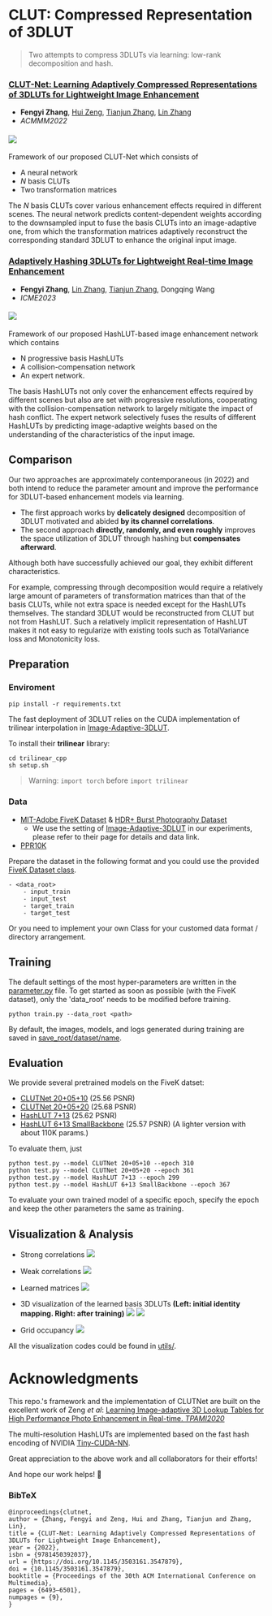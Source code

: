 # CLUT: Compressed Representation of 3DLUT
> Two attempts to compress 3DLUTs via learning: low-rank decomposition and hash.
### [**CLUT-Net: Learning Adaptively Compressed Representations of 3DLUTs for Lightweight Image Enhancement**](https://doi.org/10.1145/3503161.3547879)
- **Fengyi Zhang**, [Hui Zeng](https://huizeng.github.io/), [Tianjun Zhang](https://github.com/z619850002), [Lin Zhang](https://cslinzhang.gitee.io/home/)
- *ACMMM2022* 

#### ![](/doc/overview_mm.png)
Framework of our proposed CLUT-Net which consists of 
- A neural network
- *N* basis CLUTs
- Two transformation matrices

The *N* basis CLUTs cover various enhancement effects required in different scenes. The neural network predicts content-dependent weights according to the downsampled input to fuse the basis CLUTs into an image-adaptive one, from which the transformation matrices adaptively reconstruct the corresponding standard 3DLUT to enhance the original input image. 

<!-- All three modules are jointly learned from the annotated data in an end-to-end manner. -->


### [**Adaptively Hashing 3DLUTs for Lightweight Real-time Image Enhancement**](/doc/23ICME_camera_ready_eXpress.pdf)
- **Fengyi Zhang**, [Lin Zhang](https://cslinzhang.gitee.io/home/), [Tianjun Zhang](https://github.com/z619850002), Dongqing Wang
- *ICME2023* 
#### ![](/doc/overview_icme.png)
Framework of our proposed HashLUT-based image enhancement network which contains
- N progressive basis HashLUTs
- A collision-compensation network
- An expert network.

The basis HashLUTs not only cover the enhancement effects required by different scenes but also are set with progressive resolutions, cooperating with the collision-compensation network to largely mitigate the impact of hash conflict. The expert network selectively fuses the results of different HashLUTs by predicting image-adaptive weights based on the understanding of the characteristics of the input image.

## Comparison
Our two approaches are approximately contemporaneous (in 2022) and both intend to reduce the parameter amount and improve the performance for 3DLUT-based enhancement models via learning.
- The first approach works by **delicately designed** decomposition of 3DLUT motivated and abided **by its channel correlations**.
- The second approach **directly, randomly, and even roughly** improves the space utilization of 3DLUT through hashing but **compensates afterward**.

Although both have successfully achieved our goal, they exhibit different characteristics.

For example, compressing through decomposition would require a relatively large amount of parameters of transformation matrices than that of the basis CLUTs, while not extra space is needed except for the HashLUTs themselves. The standard 3DLUT would be reconstructed from CLUT but not from HashLUT. Such a relatively implicit representation of HashLUT makes it not easy to regularize with existing tools such as TotalVariance loss and Monotonicity loss.
## Preparation
### Enviroment
    pip install -r requirements.txt

The fast deployment of 3DLUT relies on the CUDA implementation of trilinear interpolation in [Image-Adaptive-3DLUT](https://github.com/HuiZeng/Image-Adaptive-3DLUT).

To install their **trilinear** library: 

    cd trilinear_cpp
    sh setup.sh
> Warning: `import torch` before `import trilinear` 
### Data
- [MIT-Adobe FiveK Dataset](https://data.csail.mit.edu/graphics/fivek/) & [HDR+ Burst Photography Dataset](http://www.hdrplusdata.org/)
    - We use the setting of [Image-Adaptive-3DLUT](https://github.com/HuiZeng/Image-Adaptive-3DLUT) in our experiments, please refer to their page for details and data link.
- [PPR10K](https://github.com/csjliang/PPR10K)

Prepare the dataset in the following format and you could use the provided [FiveK Dataset class](/datasets.py).

    - <data_root>
        - input_train
        - input_test
        - target_train
        - target_test

Or you need to implement your own Class for your customed data format / directory arrangement.

## Training
The default settings of the most hyper-parameters are written in the [parameter.py](parameter.py) file.
To get started as soon as possible (with the FiveK dataset), only the 'data_root' needs to be modified before training.

    python train.py --data_root <path>

By default, the images, models, and logs generated during training are saved in [save_root/dataset/name](/FiveK/).
## Evaluation
We provide several pretrained models on the FiveK datset:
    
- [CLUTNet 20+05+10](/FiveK/CLUTNet_20+05+10/) (25.56 PSNR)
- [CLUTNet 20+05+20](/FiveK/CLUTNet_20+05+20/) (25.68 PSNR)
- [HashLUT 7+13](/FiveK/HashLUT_7+13/) (25.62 PSNR)
- [HashLUT 6+13 SmallBackbone](/FiveK/HashLUT_6+13_SmallBackbone/) (25.57 PSNR) (A lighter version with about 110K params.)
<!-- - [HashLUT 20+05+20: 25.68 PSNR](/FiveK/20+05+20_models/) -->

To evaluate them, just
    
    python test.py --model CLUTNet 20+05+10 --epoch 310
    python test.py --model CLUTNet 20+05+20 --epoch 361
    python test.py --model HashLUT 7+13 --epoch 299
    python test.py --model HashLUT 6+13 SmallBackbone --epoch 367

To evaluate your own trained model of a specific epoch, specify the epoch and keep the other parameters the same as training.



## Visualization & Analysis
- Strong correlations 
![](doc/S.svg)
    
- Weak correlations 
![](doc/W.svg)

- Learned matrices
![](doc/matrix_W.png)

- 3D visualization of the learned basis 3DLUTs **(Left: initial identity mapping. Right: after training)**
![](doc/3D.png)
![](doc/3D_2.png)

- Grid occupancy
![](doc/distribution_illu.png)

All the visualization codes could be found in [utils/](./utils/).

# Acknowledgments
This repo.'s framework and the implementation of CLUTNet are built on the excellent work of Zeng *et al*:
[Learning Image-adaptive 3D Lookup Tables for High Performance Photo Enhancement in Real-time. *TPAMI2020*](https://github.com/HuiZeng/Image-Adaptive-3DLUT)

The multi-resolution HashLUTs are implemented based on the fast hash encoding of NVIDIA [Tiny-CUDA-NN](https://github.com/NVlabs/tiny-cuda-nn). 

Great appreciation to the above work and all collaborators for their efforts!

And hope our work helps! 🌟

### BibTeX
    @inproceedings{clutnet,
    author = {Zhang, Fengyi and Zeng, Hui and Zhang, Tianjun and Zhang, Lin},
    title = {CLUT-Net: Learning Adaptively Compressed Representations of 3DLUTs for Lightweight Image Enhancement},
    year = {2022},
    isbn = {9781450392037},
    url = {https://doi.org/10.1145/3503161.3547879},
    doi = {10.1145/3503161.3547879},
    booktitle = {Proceedings of the 30th ACM International Conference on Multimedia},
    pages = {6493–6501},
    numpages = {9},
    }


    
